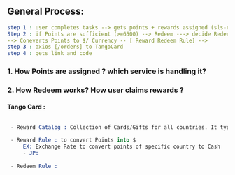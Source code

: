 
## General Process:
```yml
step 1 : user completes tasks --> gets points + rewards assigned (sls-rewards) 
Step 2 : if Points are sufficient (>=6500) --> Redeem ---> decide Redeem Type 
--> Coneverts Points to $/ Currency -- [ Reward Redeem Rule] --> 
step 3 : axios [/orders] to TangoCard
step 4 : gets link and code
```

### 1. How Points are assigned ? which service is handling it?

### 2. How Redeem works? How user claims rewards ?

#### Tango Card :
```s

 - Reward Catalog : Collection of Cards/Gifts for all countries. It typically includes various digital gift cards, prepaid cards, and other rewards from different brands and retailers, such as Amazon, Starbucks, and many other

 - Reward Rule : to convert Points into $ 
     EX: Exchange Rate to convert points of specific country to Cash
     - JP: 
     
 - Redeem Rule : 

 ```
 